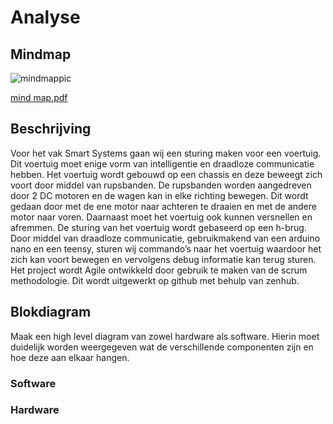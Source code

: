 # Analyse

## Mindmap 
![mindmappic](https://cloud.githubusercontent.com/assets/22319940/23060902/0067042a-f500-11e6-91d0-1471b1209be6.PNG)


<a href="test">[mind map.pdf](https://github.com/AP-Elektronica-ICT/ssys17-den-hollanders/files/782845/mind.map.pdf)</a>


## Beschrijving

Voor het vak Smart Systems gaan wij een sturing maken voor een voertuig. Dit voertuig moet enige vorm van intelligentie en draadloze communicatie hebben.
Het voertuig wordt gebouwd op een chassis en deze beweegt zich voort door middel van rupsbanden. De rupsbanden worden aangedreven door 2 DC motoren en de wagen kan in elke richting bewegen. Dit wordt gedaan door met de ene motor naar achteren te draaien en met de andere motor naar voren. Daarnaast moet het voertuig ook kunnen versnellen en afremmen. 
De sturing van het voertuig wordt gebaseerd op een h-brug.
Door middel van draadloze communicatie, gebruikmakend van een arduino nano en een teensy, sturen wij commando’s naar het voertuig waardoor het zich kan voort bewegen en vervolgens debug informatie kan terug sturen. 
Het project wordt Agile ontwikkeld door gebruik te maken van de scrum methodologie. Dit wordt uitgewerkt op github met behulp van zenhub.

## Blokdiagram

Maak een high level diagram van zowel hardware als software. Hierin moet
duidelijk worden weergegeven wat de verschillende componenten zijn en hoe deze
aan elkaar hangen. 

### Software

### Hardware

